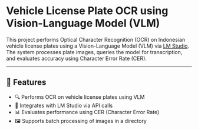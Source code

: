 # Vehicle License Plate OCR using Vision-Language Model (VLM)

This project performs Optical Character Recognition (OCR) on Indonesian vehicle license plates using a Vision-Language Model (VLM) via [LM Studio](https://lmstudio.ai/). The system processes plate images, queries the model for transcription, and evaluates accuracy using Character Error Rate (CER).

---

## 📌 Features

- 🔍 Performs OCR on vehicle license plates using VLM
- 🤖 Integrates with LM Studio via API calls
- 📊 Evaluates performance using CER (Character Error Rate)
- 🖼️ Supports batch processing of images in a directory


